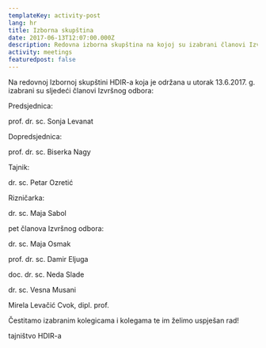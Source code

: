 ```yaml
---
templateKey: activity-post
lang: hr
title: Izborna skupština
date: 2017-06-13T12:07:00.000Z
description: Redovna izborna skupština na kojoj su izabrani članovi Izvršnog odbora.
activity: meetings
featuredpost: false
---
```

Na redovnoj Izbornoj skupštini HDIR-a koja je održana u utorak 13.6.2017. g. izabrani su sljedeći članovi Izvršnog odbora:



Predsjednica:

prof. dr. sc. Sonja Levanat



Dopredsjednica:

prof. dr. sc. Biserka Nagy



Tajnik:

dr. sc. Petar Ozretić



Rizničarka:

dr. sc. Maja Sabol



pet članova Izvršnog odbora:

dr. sc. Maja Osmak

prof. dr. sc. Damir Eljuga

doc. dr. sc. Neda Slade

dr. sc. Vesna Musani

Mirela Levačić Cvok, dipl. prof.



Čestitamo izabranim kolegicama i kolegama te im želimo uspješan rad!

tajništvo HDIR-a